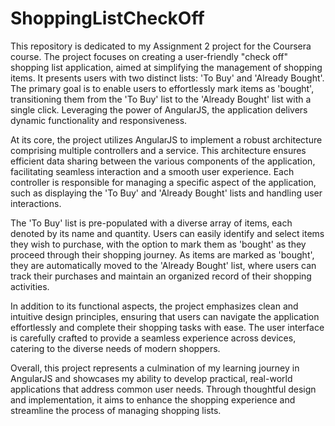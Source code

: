 # ShoppingListCheckOff
This repository is dedicated to my Assignment 2 project for the Coursera course. The project focuses on creating a user-friendly "check off" shopping list application, aimed at simplifying the management of shopping items. It presents users with two distinct lists: 'To Buy' and 'Already Bought'. The primary goal is to enable users to effortlessly mark items as 'bought', transitioning them from the 'To Buy' list to the 'Already Bought' list with a single click. Leveraging the power of AngularJS, the application delivers dynamic functionality and responsiveness.

At its core, the project utilizes AngularJS to implement a robust architecture comprising multiple controllers and a service. This architecture ensures efficient data sharing between the various components of the application, facilitating seamless interaction and a smooth user experience. Each controller is responsible for managing a specific aspect of the application, such as displaying the 'To Buy' and 'Already Bought' lists and handling user interactions.

The 'To Buy' list is pre-populated with a diverse array of items, each denoted by its name and quantity. Users can easily identify and select items they wish to purchase, with the option to mark them as 'bought' as they proceed through their shopping journey. As items are marked as 'bought', they are automatically moved to the 'Already Bought' list, where users can track their purchases and maintain an organized record of their shopping activities.

In addition to its functional aspects, the project emphasizes clean and intuitive design principles, ensuring that users can navigate the application effortlessly and complete their shopping tasks with ease. The user interface is carefully crafted to provide a seamless experience across devices, catering to the diverse needs of modern shoppers.

Overall, this project represents a culmination of my learning journey in AngularJS and showcases my ability to develop practical, real-world applications that address common user needs. Through thoughtful design and implementation, it aims to enhance the shopping experience and streamline the process of managing shopping lists.
